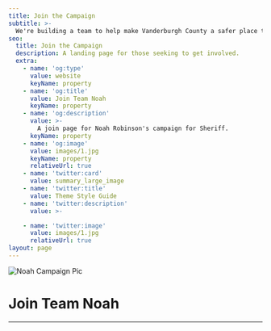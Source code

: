 ```yaml
---
title: Join the Campaign
subtitle: >-
  We're building a team to help make Vanderburgh County a safer place to live. Add your name to the list.
seo:
  title: Join the Campaign
  description: A landing page for those seeking to get involved.
  extra:
    - name: 'og:type'
      value: website
      keyName: property
    - name: 'og:title'
      value: Join Team Noah
      keyName: property
    - name: 'og:description'
      value: >-
        A join page for Noah Robinson's campaign for Sheriff.
      keyName: property
    - name: 'og:image'
      value: images/1.jpg
      keyName: property
      relativeUrl: true
    - name: 'twitter:card'
      value: summary_large_image
    - name: 'twitter:title'
      value: Theme Style Guide
    - name: 'twitter:description'
      value: >-

    - name: 'twitter:image'
      value: images/1.jpg
      relativeUrl: true
layout: page
---
```


![Noah Campaign Pic](https://noah4sheriff.b-cdn.net/images/noah-campaign.jpg)
# Join Team Noah
---

<div id="formkeep-embed" data-formkeep-url="https://formkeep.com/p/02e13bf607977bc5336b18ce714052fb?embedded=1"></div>

<script type="text/javascript" src="https://pym.nprapps.org/pym.v1.min.js"></script>
<script type="text/javascript" src="https://formkeep-production-herokuapp-com.global.ssl.fastly.net/formkeep-embed.js"></script>

<!-- Get notified when the form is submitted, add your own code below: -->
<script>
const formkeepEmbed = document.querySelector('#formkeep-embed')

formkeepEmbed.addEventListener('formkeep-embed:submitting', _event => {
  console.log('Submitting form...')
})

formkeepEmbed.addEventListener('formkeep-embed:submitted', _event => {
  console.log('Submitted form...')
})
</script>
